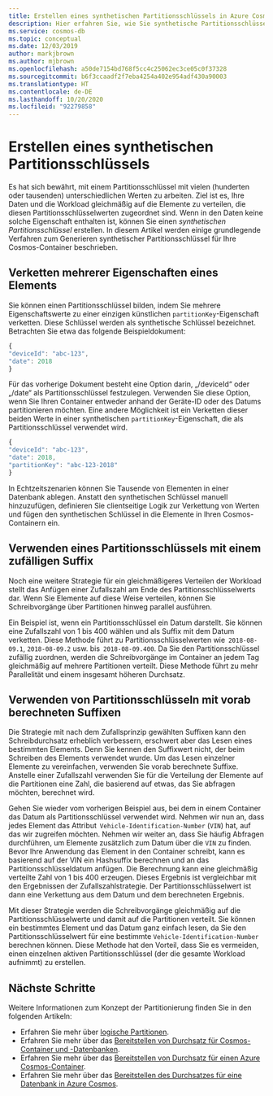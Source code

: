 ```yaml
---
title: Erstellen eines synthetischen Partitionsschlüssels in Azure Cosmos DB
description: Hier erfahren Sie, wie Sie synthetische Partitionsschlüssel in Azure Cosmos-Containern verwenden, um die Daten und die Arbeitsauslastung gleichmäßig auf die Partitionsschlüssel zu verteilen.
ms.service: cosmos-db
ms.topic: conceptual
ms.date: 12/03/2019
author: markjbrown
ms.author: mjbrown
ms.openlocfilehash: a50de7154bd768f5cc4c25062ec3ce05c0f37328
ms.sourcegitcommit: b6f3ccaadf2f7eba4254a402e954adf430a90003
ms.translationtype: HT
ms.contentlocale: de-DE
ms.lasthandoff: 10/20/2020
ms.locfileid: "92279858"
---
```

# <a name="create-a-synthetic-partition-key"></a>Erstellen eines synthetischen Partitionsschlüssels

Es hat sich bewährt, mit einem Partitionsschlüssel mit vielen (hunderten oder tausenden) unterschiedlichen Werten zu arbeiten. Ziel ist es, Ihre Daten und die Workload gleichmäßig auf die Elemente zu verteilen, die diesen Partitionsschlüsselwerten zugeordnet sind. Wenn in den Daten keine solche Eigenschaft enthalten ist, können Sie einen *synthetischen Partitionsschlüssel* erstellen. In diesem Artikel werden einige grundlegende Verfahren zum Generieren synthetischer Partitionsschlüssel für Ihre Cosmos-Container beschrieben.

## <a name="concatenate-multiple-properties-of-an-item"></a>Verketten mehrerer Eigenschaften eines Elements

Sie können einen Partitionsschlüssel bilden, indem Sie mehrere Eigenschaftswerte zu einer einzigen künstlichen `partitionKey`-Eigenschaft verketten. Diese Schlüssel werden als synthetische Schlüssel bezeichnet. Betrachten Sie etwa das folgende Beispieldokument:

```JavaScript
{
"deviceId": "abc-123",
"date": 2018
}
```

Für das vorherige Dokument besteht eine Option darin, „/deviceId“ oder „/date“ als Partitionsschlüssel festzulegen. Verwenden Sie diese Option, wenn Sie Ihren Container entweder anhand der Geräte-ID oder des Datums partitionieren möchten. Eine andere Möglichkeit ist ein Verketten dieser beiden Werte in einer synthetischen `partitionKey`-Eigenschaft, die als Partitionsschlüssel verwendet wird.

```JavaScript
{
"deviceId": "abc-123",
"date": 2018,
"partitionKey": "abc-123-2018"
}
```

In Echtzeitszenarien können Sie Tausende von Elementen in einer Datenbank ablegen. Anstatt den synthetischen Schlüssel manuell hinzuzufügen, definieren Sie clientseitige Logik zur Verkettung von Werten und fügen den synthetischen Schlüssel in die Elemente in Ihren Cosmos-Containern ein.

## <a name="use-a-partition-key-with-a-random-suffix"></a>Verwenden eines Partitionsschlüssels mit einem zufälligen Suffix

Noch eine weitere Strategie für ein gleichmäßigeres Verteilen der Workload stellt das Anfügen einer Zufallszahl am Ende des Partitionsschlüsselwerts dar. Wenn Sie Elemente auf diese Weise verteilen, können Sie Schreibvorgänge über Partitionen hinweg parallel ausführen.

Ein Beispiel ist, wenn ein Partitionsschlüssel ein Datum darstellt. Sie können eine Zufallszahl von 1 bis 400 wählen und als Suffix mit dem Datum verketten. Diese Methode führt zu Partitionsschlüsselwerten wie  `2018-08-09.1`, `2018-08-09.2` usw. bis  `2018-08-09.400`. Da Sie den Partitionsschlüssel zufällig zuordnen, werden die Schreibvorgänge im Container an jedem Tag gleichmäßig auf mehrere Partitionen verteilt. Diese Methode führt zu mehr Parallelität und einem insgesamt höheren Durchsatz.

## <a name="use-a-partition-key-with-pre-calculated-suffixes"></a>Verwenden von Partitionsschlüsseln mit vorab berechneten Suffixen 

Die Strategie mit nach dem Zufallsprinzip gewählten Suffixen kann den Schreibdurchsatz erheblich verbessern, erschwert aber das Lesen eines bestimmten Elements. Denn Sie kennen den Suffixwert nicht, der beim Schreiben des Elements verwendet wurde. Um das Lesen einzelner Elemente zu vereinfachen, verwenden Sie vorab berechnete Suffixe. Anstelle einer Zufallszahl verwenden Sie für die Verteilung der Elemente auf die Partitionen eine Zahl, die basierend auf etwas, das Sie abfragen möchten, berechnet wird.

Gehen Sie wieder vom vorherigen Beispiel aus, bei dem in einem Container das Datum als Partitionsschlüssel verwendet wird. Nehmen wir nun an, dass jedes Element das Attribut  `Vehicle-Identification-Number` (`VIN`) hat, auf das wir zugreifen möchten. Nehmen wir weiter an, dass Sie häufig Abfragen durchführen, um Elemente zusätzlich zum Datum über die `VIN` zu finden. Bevor Ihre Anwendung das Element in den Container schreibt, kann es basierend auf der VIN ein Hashsuffix berechnen und an das Partitionsschlüsseldatum anfügen. Die Berechnung kann eine gleichmäßig verteilte Zahl von 1 bis 400 erzeugen. Dieses Ergebnis ist vergleichbar mit den Ergebnissen der Zufallszahlstrategie. Der Partitionsschlüsselwert ist dann eine Verkettung aus dem Datum und dem berechneten Ergebnis.

Mit dieser Strategie werden die Schreibvorgänge gleichmäßig auf die Partitionsschlüsselwerte und damit auf die Partitionen verteilt. Sie können ein bestimmtes Element und das Datum ganz einfach lesen, da Sie den Partitionsschlüsselwert für eine bestimmte `Vehicle-Identification-Number` berechnen können. Diese Methode hat den Vorteil, dass Sie es vermeiden, einen einzelnen aktiven Partitionsschlüssel (der die gesamte Workload aufnimmt) zu erstellen. 

## <a name="next-steps"></a>Nächste Schritte

Weitere Informationen zum Konzept der Partitionierung finden Sie in den folgenden Artikeln:

* Erfahren Sie mehr über [logische Partitionen](partitioning-overview.md).
* Erfahren Sie mehr über das [Bereitstellen von Durchsatz für Cosmos-Container und -Datenbanken](set-throughput.md).
* Erfahren Sie mehr über das [Bereitstellen von Durchsatz für einen Azure Cosmos-Container](how-to-provision-container-throughput.md).
* Erfahren Sie mehr über das [Bereitstellen des Durchsatzes für eine Datenbank in Azure Cosmos](how-to-provision-database-throughput.md).
